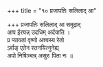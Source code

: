+++
title = "१० प्रजापतिः सलिलाद् आ"

+++
प्रजापतिः सलिलाद् आ समुद्राद्  
आप ईरयन्न् उदधिम् अर्दयाति ।  
प्र प्यायतां वृष्णो अश्वस्य रेतो  
ऽर्वाङ् एतेन स्तनयित्नुनेह्य्  
अपो निषिञ्चन्न् असुरः पिता नः ॥